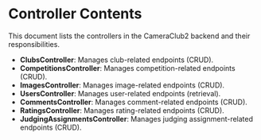 # Controller Contents

This document lists the controllers in the CameraClub2 backend and their responsibilities.

- **ClubsController**: Manages club-related endpoints (CRUD).
- **CompetitionsController**: Manages competition-related endpoints (CRUD).
- **ImagesController**: Manages image-related endpoints (CRUD).
- **UsersController**: Manages user-related endpoints (retrieval).
- **CommentsController**: Manages comment-related endpoints (CRUD).
- **RatingsController**: Manages rating-related endpoints (CRUD).
- **JudgingAssignmentsController**: Manages judging assignment-related endpoints (CRUD).
